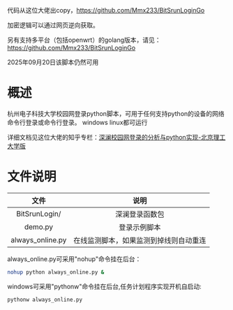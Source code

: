 
代码从这位大佬出copy，https://github.com/Mmx233/BitSrunLoginGo

加密逻辑可以通过网页逆向获取。

另有支持多平台（包括openwrt）的golang版本，请见：https://github.com/Mmx233/BitSrunLoginGo

2025年09月20日该脚本仍然可用

# 概述

杭州电子科技大学校园网登录python脚本，可用于任何支持python的设备的网络命令行登录或命令行登录。
windows linux都可运行

详细文档见这位大佬的知乎专栏：[深澜校园网登录的分析与python实现-北京理工大学版](https://zhuanlan.zhihu.com/p/122556315)

# 文件说明

|文件|说明|
|:-:|:-:|
|BitSrunLogin/|深澜登录函数包|
|demo.py|登录示例脚本|
|always_online.py|在线监测脚本，如果监测到掉线则自动重连|

always_online.py可采用"nohup"命令挂在后台：
``` bash
nohup python always_online.py &
```

windows可采用"pythonw"命令挂在后台,任务计划程序实现开机自启动:
``` bash
pythonw always_online.py
```
